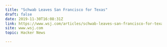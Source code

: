 ```yaml
---
title: "Schwab Leaves San Francisco for Texas"
draft: false
date: 2019-11-30T16:08:31Z
link: https://www.wsj.com/articles/schwab-leaves-san-francisco-for-texas-11574900348?mod=rsswn&utm_medium=RSS&utm_source=hune
site: www.wsj.com
topic: Hacker News 

---
```

